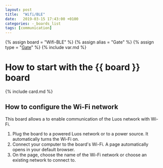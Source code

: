 ```yaml
---
layout: post
title:  "Wifi/BLE"
date:   2019-03-15 17:43:00 +0100
categories: -_boards_list
tags: [communication]
---
```

{% assign board = "Wifi-BLE" %}
{% assign alias = "Gate" %}
{% assign type = "[Gate](/../modules_list/gate)" %}
{% include var.md %}

# How to start with the {{ board }} board
{% include card.md %}

## How to configure the Wi-Fi network

This board allows a to enable communication of the Luos network with Wi-Fi.

1. Plug the board to a powered Luos network or to a power source. It automatically turns the Wi-Fi on.
2. Connect your computer to the board's Wi-Fi. A page automatically opens in your default browser.
3. On the page, choose the name of the Wi-Fi network or choose an existing network to connect to.
